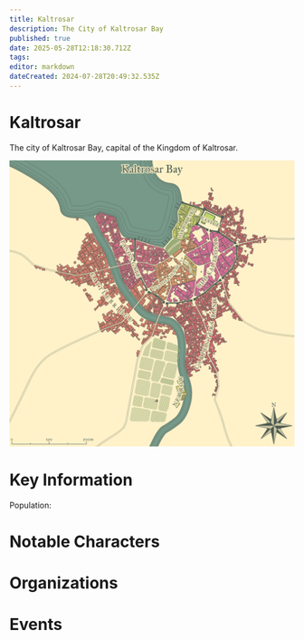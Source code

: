 ```yaml
---
title: Kaltrosar
description: The City of Kaltrosar Bay
published: true
date: 2025-05-28T12:18:30.712Z
tags: 
editor: markdown
dateCreated: 2024-07-28T20:49:32.535Z
---
```


# Kaltrosar
The city of Kaltrosar Bay, capital of the Kingdom of Kaltrosar. 

<img src="/maps/mardun/kaltrosarbay.webp" class="img-fluid" style="max-height: 600px;">

# Key Information
Population: 

# Notable Characters

# Organizations

# Events
